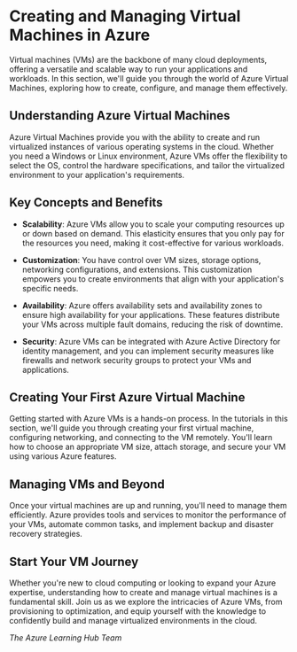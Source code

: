 # Creating and Managing Virtual Machines in Azure

Virtual machines (VMs) are the backbone of many cloud deployments, offering a versatile and scalable way to run your applications and workloads. In this section, we'll guide you through the world of Azure Virtual Machines, exploring how to create, configure, and manage them effectively.

## Understanding Azure Virtual Machines

Azure Virtual Machines provide you with the ability to create and run virtualized instances of various operating systems in the cloud. Whether you need a Windows or Linux environment, Azure VMs offer the flexibility to select the OS, control the hardware specifications, and tailor the virtualized environment to your application's requirements.

## Key Concepts and Benefits

- **Scalability**: Azure VMs allow you to scale your computing resources up or down based on demand. This elasticity ensures that you only pay for the resources you need, making it cost-effective for various workloads.

- **Customization**: You have control over VM sizes, storage options, networking configurations, and extensions. This customization empowers you to create environments that align with your application's specific needs.

- **Availability**: Azure offers availability sets and availability zones to ensure high availability for your applications. These features distribute your VMs across multiple fault domains, reducing the risk of downtime.

- **Security**: Azure VMs can be integrated with Azure Active Directory for identity management, and you can implement security measures like firewalls and network security groups to protect your VMs and applications.

## Creating Your First Azure Virtual Machine

Getting started with Azure VMs is a hands-on process. In the tutorials in this section, we'll guide you through creating your first virtual machine, configuring networking, and connecting to the VM remotely. You'll learn how to choose an appropriate VM size, attach storage, and secure your VM using various Azure features.

## Managing VMs and Beyond

Once your virtual machines are up and running, you'll need to manage them efficiently. Azure provides tools and services to monitor the performance of your VMs, automate common tasks, and implement backup and disaster recovery strategies.

## Start Your VM Journey

Whether you're new to cloud computing or looking to expand your Azure expertise, understanding how to create and manage virtual machines is a fundamental skill. Join us as we explore the intricacies of Azure VMs, from provisioning to optimization, and equip yourself with the knowledge to confidently build and manage virtualized environments in the cloud.


_The Azure Learning Hub Team_
